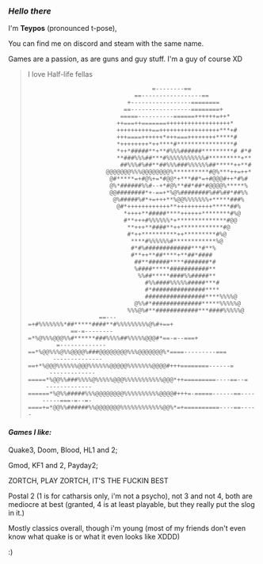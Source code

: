 ### ***Hello there*** 

I'm **Teypos** (pronounced t-pose), 

You can find me on discord and steam with the same name.

Games are a passion, as are guns and guy stuff. I'm a guy of course XD

 > I love Half-life fellas
 >
 >
 >                                        =--------==                                                
 >                                   ==-----------------==                                           
 >                                 +-----------------========                                        
 >                                ==-----------------========+                                       
 >                               =====----------======++++++=++*                                     
 >                              ++===++=======++++++++++++++++++*                                    
 >                              ++++++++++==+++++++++++++++++***+#                                   
 >                              +++====++++++*+++===++++++++*****#                                   
 >                              *++++++++*++****#****************#                                   
 >                              *++*#####**+**#%%%######*********# #*#                               
 >                              **###%%%##***#%%%%%%%%%%%#*********+**                               
 >                               ##%%%#%##**##%%%###%%%%%%##*****++**#                               
 >                           @@@@@@@%%%@@@@@@@@%**********#@%***++=++*                               
 >                            @#*****=+#@%+=*#@@*+***##*=+#@@@#++*#%#                                
 >                            @%*######%%#--+*#@%**##*##*#@@@@%*****%                                
 >                            @@########*+-==+*%@%########%##%##*##%%                                
 >                             @%#####%#*+=+++**%@@%%%%%%%+*****###%                                 
 >                              @#*++++++++++++**++++++++++*****##%                                  
 >                                *++++**#####****++++++********#%@                                  
 >                                #**+++#%%%%%%*+**************#@@                                   
 >                                 **+++**####**++************#@                                     
 >                                 #*++**********++*********#%@                                      
 >                                  ****#%%%%%%#************%@                                       
 >                                  #*#%#############***#**%                                         
 >                                  #**++**##****+**##*####                                          
 >                                   ##**######****#######*#                                         
 >                                   %####*****###########**                                         
 >                                    %%##*****####%%#####**                                         
 >                                      #%%####%%%%%#####***#                                        
 >                                      #*###############****                                        
 >                                      #################****%%%%@                                   
 >                                   @%%#*##############*****%%%%%@                                  
 >                                 %%%@%#**############***####%%%%%@                                 
 >                         ==---=+#%%%%%%%*##*****####**#%%%%%%%%%@%#+==+                            
 >                 ==-=--------=*%@%%%@@@%%#******###%%%%##%%%%%@@@#*==-=--===+                      
 >             =-------------==*%@@%%%@%%@@@@%###@@@@@@@@%%%@@@@@@@%*====---------===                
 >            --------------==+*%@@@%%%%%%@@@%%%%%%@@@@@%%%%%%%@@@@#+++========------=               
 >           -------------=====*%@@%%###%%%%@%%%%%@@@%%%%%%%%%%%@@@*++=========----==--=             
 >          -------------======*%@%%#####%%%@@@@@@@@%%%%%%%%%%@@@@#+++=-=====------==----            
 >         -----===-=--=-====+=*@@%%######%%@@@@@@@%%%%%%%%%%%%@@%*=+==========----==-----           
 


#### ***Games I like:*** 

Quake3, Doom, Blood, HL1 and 2;
 
Gmod, KF1 and 2, Payday2;

ZORTCH, PLAY ZORTCH, IT'S THE FUCKIN BEST

Postal 2 (1 is for catharsis only, i'm not a psycho), not 3 and not 4, both are mediocre at best (granted, 4 is at least playable, but they really put the slog in it.)
 
Mostly classics overall, though i'm young (most of my friends don't even know what quake is or what it even looks like XDDD)

:)
